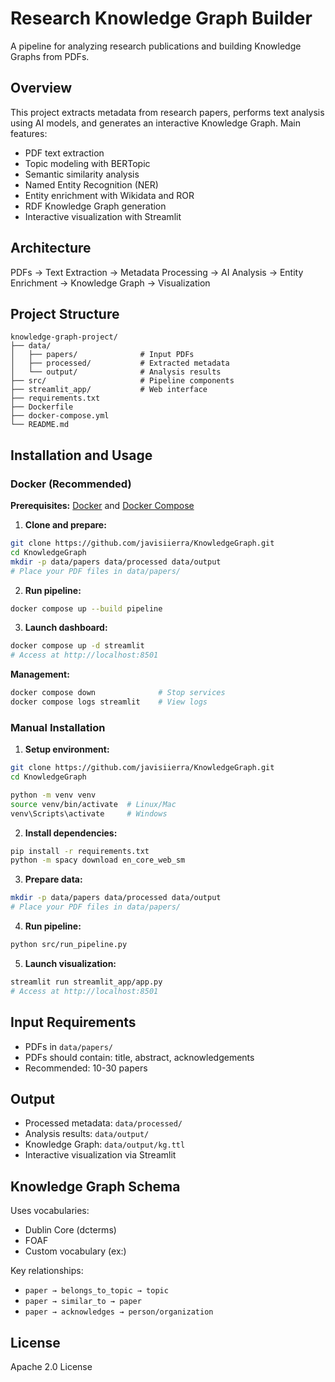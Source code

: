 # Research Knowledge Graph Builder

A pipeline for analyzing research publications and building Knowledge Graphs from PDFs.

## Overview

This project extracts metadata from research papers, performs text analysis using AI models, and generates an interactive Knowledge Graph. Main features:

* PDF text extraction
* Topic modeling with BERTopic
* Semantic similarity analysis
* Named Entity Recognition (NER)
* Entity enrichment with Wikidata and ROR
* RDF Knowledge Graph generation
* Interactive visualization with Streamlit

## Architecture

PDFs → Text Extraction → Metadata Processing → AI Analysis → Entity Enrichment → Knowledge Graph → Visualization

## Project Structure

```
knowledge-graph-project/
├── data/
│   ├── papers/              # Input PDFs
│   ├── processed/           # Extracted metadata
│   └── output/              # Analysis results
├── src/                     # Pipeline components
├── streamlit_app/           # Web interface
├── requirements.txt
├── Dockerfile
├── docker-compose.yml
└── README.md
```

## Installation and Usage

### Docker (Recommended)

**Prerequisites:** [Docker](https://docs.docker.com/get-docker/) and [Docker Compose](https://docs.docker.com/compose/install/)

1. **Clone and prepare:**
```bash
git clone https://github.com/javisiierra/KnowledgeGraph.git
cd KnowledgeGraph
mkdir -p data/papers data/processed data/output
# Place your PDF files in data/papers/
```

2. **Run pipeline:**
```bash
docker compose up --build pipeline
```

3. **Launch dashboard:**
```bash
docker compose up -d streamlit
# Access at http://localhost:8501
```

**Management:**
```bash
docker compose down              # Stop services
docker compose logs streamlit    # View logs
```

### Manual Installation

1. **Setup environment:**
```bash
git clone https://github.com/javisiierra/KnowledgeGraph.git
cd KnowledgeGraph

python -m venv venv
source venv/bin/activate  # Linux/Mac
venv\Scripts\activate     # Windows
```

2. **Install dependencies:**
```bash
pip install -r requirements.txt
python -m spacy download en_core_web_sm
```

3. **Prepare data:**
```bash
mkdir -p data/papers data/processed data/output
# Place your PDF files in data/papers/
```

4. **Run pipeline:**
```bash
python src/run_pipeline.py
```

5. **Launch visualization:**
```bash
streamlit run streamlit_app/app.py
# Access at http://localhost:8501
```

## Input Requirements

* PDFs in `data/papers/`
* PDFs should contain: title, abstract, acknowledgements
* Recommended: 10-30 papers

## Output

* Processed metadata: `data/processed/`
* Analysis results: `data/output/`
* Knowledge Graph: `data/output/kg.ttl`
* Interactive visualization via Streamlit

## Knowledge Graph Schema

Uses vocabularies:
* Dublin Core (dcterms)
* FOAF
* Custom vocabulary (ex:)

Key relationships:
* `paper → belongs_to_topic → topic`
* `paper → similar_to → paper`  
* `paper → acknowledges → person/organization`

## License

Apache 2.0 License
